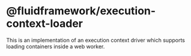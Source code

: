# @fluidframework/execution-context-loader

This is an implementation of an execution context driver which supports loading containers inside a web worker. 